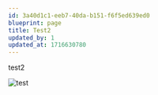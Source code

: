```yaml
---
id: 3a40d1c1-eeb7-40da-b151-f6f5ed639ed0
blueprint: page
title: Test2
updated_by: 1
updated_at: 1716630780
---
```

test2



![test](https://itc.gov.my/wp-content/uploads/2019/03/Masjid-Kristal-Malam.jpg)